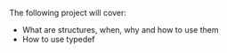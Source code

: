 The following project will cover:
  - What are structures, when, why and how to use them
  - How to use typedef
